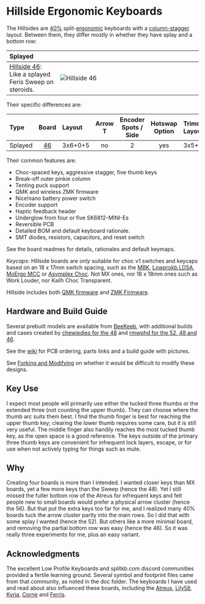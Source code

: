 # Hillside Ergonomic Keyboards

The Hillsides are 
 [40%](https://deskthority.net/wiki/40%25) 
 split-[ergonomic](https://deskthority.net/wiki/Ergonomic_keyboard) 
 keyboards with a 
 [column-stagger](https://deskthority.net/wiki/Staggering#Columnar_layout) layout.
 Between them, they differ mostly in whether they have splay and a bottom row:

| Splayed|<img width=1900/>|
|:-----------|:----------------|
| [Hillside 46](hillside46): Like a splayed Feris Sweep on steroids.     | ![Hillside 46](https://i.ibb.co/tqh33LV/PXL-20240531-063437872.jpg) |

Their specific differences are:

| Type | Board      | Layout  | Arrow <br> T | Encoder <br> Spots / Side | Hotswap <br> Option| Trimmed <br> Layout | Trimmed <br> Keys |
|:-----------|:----------------:|:--------|:----:|:----:|:-------:|:--------|:--:|
| Splayed     | [46](hillside46) | 3x6+0+5 | no   | 2    | yes     | 3x5+0+5 | 40 |


Their common features are:

- Choc-spaced keys, aggressive stagger, five thumb keys
- Break-off outer pinkie column
- Tenting puck support
- QMK and wireless ZMK firmware
- Nice!nano battery power switch
- Encoder support
- Haptic feedback header
- Underglow from four or five SK6812-MINI-Es
- Reversible PCB
- Detailed BOM and default keyboard rationale.
- SMT diodes, resistors, capacitors, and reset switch

See the board readmes for details, rationales and default keymaps.

*Keycaps*: Hillside boards are _only_ suitable for choc v1 switches and keycaps based on an 18 x 17mm switch spacing, such as the [MBK](https://mkultra.click/mbk-choc-keycaps), [Lowprokb LDSA](https://lowprokb.ca/products/ldsa-low-profile-blank-keycaps), [MoErgo MCC](https://mkultra.click/moergo-mcc-pom-1u-keycap/) or [Asymplex Choc](https://www.asymplex.xyz/category/choc). Not MX ones, nor 18 x 18mm ones such as Work Louder, nor Kailh Choc Transparent.

Hillside includes both 
 [QMK firmware](https://github.com/qmk/qmk_firmware/tree/master/keyboards/hillside)
 and [ZMK Firmware](https://github.com/mmccoyd/zmk-config).


## Hardware and Build Guide

Several prebuilt models are available from 
[BeeKeeb](https://shop.beekeeb.com/product/pre-soldered-hillside-keyboard/),
with additional builds and cases created by 
[chewiedies for the 48](https://www.reddit.com/r/ErgoMechKeyboards/comments/um5umt/hillside_commission_with_custom_case_i_just/)
and
[rmwphd for the 52, 48 and 46](https://www.printables.com/social/240171-rmwphd/models).


See the [wiki](https://github.com/mmccoyd/hillside/wiki)
  for PCB ordering, parts links and a build guide with pictures.

See [Forking and Modifying](https://github.com/mmccoyd/hillside/wiki/Forking%20and%20Modifying)
  on whether it would be difficult to modify these designs.

## Key Use

I expect most people will primarily use either the tucked three thumbs or the extended three (not counting the upper thumb). They can choose where the thumb arc suits them best. I find the thumb finger is best for reaching the upper thumb key; clearing the lower thumb requires some care, but it is still very useful. The middle finger also handily reaches the most tucked thumb key, as the open space is a good reference. The keys outside of the primary three thumb keys are convenient for infrequent lock layers, escape, or for use when not actively typing for things such as mute.

## Why

Creating four boards is more than I intended. I wanted closer keys than MX boards, yet a few more keys than the Sweep (hence the 48). Yet I still missed the fuller bottom row of the Atreus for infrequent keys and felt people new to small boards would prefer a physical arrow cluster (hence the 56). But that put the extra keys too far for me, and I realized many 40% boards tuck the arrow cluster partly into the main rows. So I did that with some splay I wanted (hence the 52). But others like a more minimal board, and removing the partial bottom row was easy (hence the 46). So it was really three experiments for me, plus an easy variant.

## Acknowledgments

The excellent Low Profile Keyboards and splitkb.com discord communities provided a fertile learning ground.
Several symbol and footprint files came from that community, as noted in the doc folder.
The keyboards I have used and read about also influenced these boards, including the
  [Atreus](https://shop.keyboard.io/products/keyboardio-atreus),
  [Lily58](https://github.com/kata0510/Lily58),
  [Kyria](https://splitkb.com/collections/keyboard-kits/products/kyria-pcb-kit),
  [Corne](https://github.com/foostan/crkbd) and
  [Ferris](https://github.com/pierrechevalier83/ferris).

